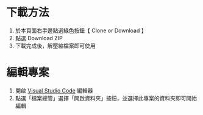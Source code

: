 # 下載方法

1. 於本頁面右手邊點選綠色按鈕【 Clone or Download 】
2. 點選 Download ZIP
3. 下載完成後，解壓縮檔案即可使用

# 編輯專案

1. 開啟 [Visual Studio Code](https://code.visualstudio.com/) 編輯器
2. 點選「檔案總管」選擇「開啟資料夾」按鈕，並選擇此專案的資料夾即可開始編輯